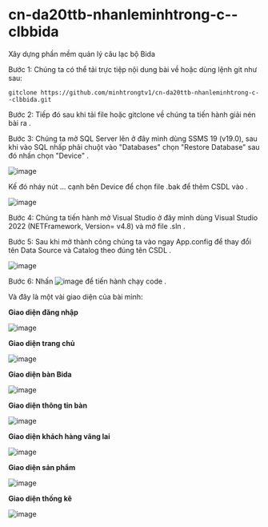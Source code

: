 # cn-da20ttb-nhanleminhtrong-c--clbbida
Xây dựng phần mềm quản lý câu lạc bộ Bida

Bước 1: Chúng ta có thể tải trực tiệp nội dung bài về hoặc dùng lệnh git như sau:

    gitclone https://github.com/minhtrongtv1/cn-da20ttb-nhanleminhtrong-c--clbbida.git
    
Bước 2: Tiếp đó sau khi tải file hoặc gitclone về chúng ta tiến hành giải nén bài ra .

Bước 3: Chúng ta mở SQL Server lên ở đây mình dùng SSMS 19 (v19.0), sau khi vào SQL nhấp phải chuột vào "Databases" chọn "Restore Database" sau đó nhấn chọn "Device" .

![image](https://github.com/minhtrongtv1/cn-da20ttb-nhanleminhtrong-c--clbbida/assets/131318631/5ff9f9a9-fbfc-46d4-bff9-2ff3fe8ef073)

Kế đó nháy nút ... cạnh bên Device để chọn file .bak để thêm CSDL vào .

![image](https://github.com/minhtrongtv1/cn-da20ttb-nhanleminhtrong-c--clbbida/assets/131318631/724eb61d-01f3-4e2c-8817-f49369253192)

Bước 4: Chúng ta tiến hành mở Visual Studio ở đây mình dùng Visual Studio 2022 (NETFramework, Version= v4.8) và mở file .sln .

Bước 5: Sau khi mở thành công chúng ta vào ngay App.config để thay đổi tên Data Source và Catalog theo đúng tên CSDL .

![image](https://github.com/minhtrongtv1/cn-da20ttb-nhanleminhtrong-c--clbbida/assets/131318631/e0e8f24f-1ca9-4efb-b5d9-2ae2934c6018)

Bước 6: Nhấn ![image](https://github.com/minhtrongtv1/cn-da20ttb-nhanleminhtrong-c--clbbida/assets/131318631/59a8a8a5-cf00-40cb-9e40-d3f34a58882d) để tiến hành chạy code .

Và đây là một vài giao diện của bài mình: 

**Giao diện đăng nhập**

![image](https://github.com/minhtrongtv1/cn-da20ttb-nhanleminhtrong-c--clbbida/assets/131318631/63a1e4d1-2c77-4958-a80a-e8f33f985ce7)

**Giao diện trang chủ**

![image](https://github.com/minhtrongtv1/cn-da20ttb-nhanleminhtrong-c--clbbida/assets/131318631/73fdb813-b841-40f1-aa80-40accd09cce9)

**Giao diện bàn Bida**

![image](https://github.com/minhtrongtv1/cn-da20ttb-nhanleminhtrong-c--clbbida/assets/131318631/911e200e-df0a-4908-8f9a-ae62fe9c2b15)

**Giao diện thông tin bàn**

![image](https://github.com/minhtrongtv1/cn-da20ttb-nhanleminhtrong-c--clbbida/assets/131318631/90b26042-2aae-4523-acd1-2c7153bb653f)

**Giao diện khách hàng vãng lai**

![image](https://github.com/minhtrongtv1/cn-da20ttb-nhanleminhtrong-c--clbbida/assets/131318631/80d48705-ffb5-45d0-a817-6cfb344da8d2)

**Giao diện sản phẩm**

![image](https://github.com/minhtrongtv1/cn-da20ttb-nhanleminhtrong-c--clbbida/assets/131318631/1388b6fe-c247-419f-9903-71edcf50be8f)

**Giao diện thống kê**

![image](https://github.com/minhtrongtv1/cn-da20ttb-nhanleminhtrong-c--clbbida/assets/131318631/9e4e5261-9b91-43dc-8c4e-0fba5df4d67a)
